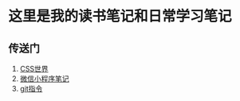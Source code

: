 # 这里是我的读书笔记和日常学习笔记

## 传送门

1. [CSS世界](https://github.com/shiyutim/note/tree/master/CSS%E4%B8%96%E7%95%8C) 
2. [微信小程序笔记](https://github.com/shiyutim/note/tree/master/wechatApp)
3. [git指令](https://github.com/shiyutim/note/tree/master/git%E6%8C%87%E4%BB%A4)
